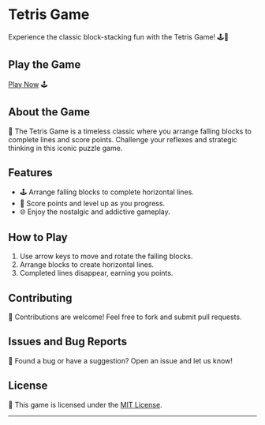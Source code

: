 # Tetris Game

Experience the classic block-stacking fun with the Tetris Game! 🕹️🧱

## Play the Game

[Play Now](https://aryan0-1maurya.github.io/tetris-game/) 🕹️

## About the Game

📜 The Tetris Game is a timeless classic where you arrange falling blocks to complete lines and score points. Challenge your reflexes and strategic thinking in this iconic puzzle game.

## Features

- 🕹️ Arrange falling blocks to complete horizontal lines.
- 🧱 Score points and level up as you progress.
- 🌐 Enjoy the nostalgic and addictive gameplay.

## How to Play

1. Use arrow keys to move and rotate the falling blocks.
2. Arrange blocks to create horizontal lines.
3. Completed lines disappear, earning you points.

## Contributing

🤝 Contributions are welcome! Feel free to fork and submit pull requests.

## Issues and Bug Reports

🐛 Found a bug or have a suggestion? Open an issue and let us know!

## License

📄 This game is licensed under the [MIT License](LICENSE).

---
